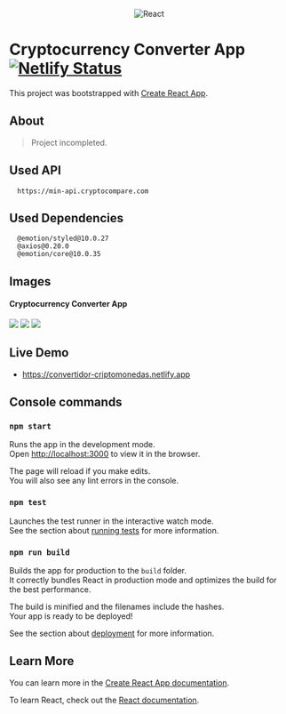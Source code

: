 <p align="center">
<img src="https://i.ibb.co/pPYfKM0/React.png" alt="React" border="0">
<p>

# Cryptocurrency Converter App  [![Netlify Status](https://api.netlify.com/api/v1/badges/5f44b9ba-f70e-4c4e-8de1-a9c9d9d953e6/deploy-status)](https://app.netlify.com/sites/convertidor-criptomonedas/deploys)


This project was bootstrapped with [Create React App](https://github.com/facebook/create-react-app).



## About 

>Project incompleted.



## Used API
```plain
  https://min-api.cryptocompare.com
```

## Used Dependencies
```plain
  @emotion/styled@10.0.27
  @axios@0.20.0
  @emotion/core@10.0.35
```

## Images

####  Cryptocurrency Converter App

<img src=https://i.ibb.co/qjjJvBY/frontal-1.png>

<img src=https://i.ibb.co/wrZc5NH/spinner-2.png>

<img src=https://i.ibb.co/wJKZPYW/Resultado-3.png>


## Live Demo

*  https://convertidor-criptomonedas.netlify.app


## Console commands


### `npm start`

Runs the app in the development mode.<br />
Open [http://localhost:3000](http://localhost:3000) to view it in the browser.

The page will reload if you make edits.<br />
You will also see any lint errors in the console.

### `npm test`

Launches the test runner in the interactive watch mode.<br />
See the section about [running tests](https://facebook.github.io/create-react-app/docs/running-tests) for more information.

### `npm run build`

Builds the app for production to the `build` folder.<br />
It correctly bundles React in production mode and optimizes the build for the best performance.

The build is minified and the filenames include the hashes.<br />
Your app is ready to be deployed!

See the section about [deployment](https://facebook.github.io/create-react-app/docs/deployment) for more information.


## Learn More

You can learn more in the [Create React App documentation](https://facebook.github.io/create-react-app/docs/getting-started).

To learn React, check out the [React documentation](https://reactjs.org/).

